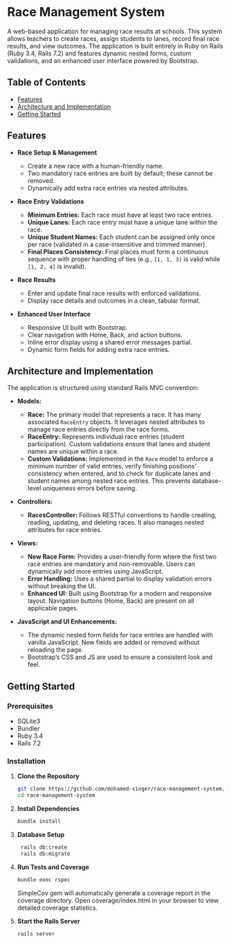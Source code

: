 # Race Management System

A web-based application for managing race results at schools. This system allows teachers to create races, assign students to lanes, record final race results, and view outcomes. The application is built entirely in Ruby on Rails (Ruby 3.4, Rails 7.2) and features dynamic nested forms, custom validations, and an enhanced user interface powered by Bootstrap.

## Table of Contents

- [Features](#features)
- [Architecture and Implementation](#architecture-and-implementation)
- [Getting Started](#getting-started)

## Features

- **Race Setup & Management**
  - Create a new race with a human-friendly name.
  - Two mandatory race entries are built by default; these cannot be removed.
  - Dynamically add extra race entries via nested attributes.
  
- **Race Entry Validations**
  - **Minimum Entries:** Each race must have at least two race entries.
  - **Unique Lanes:** Each race entry must have a unique lane within the race.
  - **Unique Student Names:** Each student can be assigned only once per race (validated in a case-insensitive and trimmed manner).
  - **Final Places Consistency:** Final places must form a continuous sequence with proper handling of ties (e.g., `[1, 1, 3]` is valid while `[1, 2, 4]` is invalid).

- **Race Results**
  - Enter and update final race results with enforced validations.
  - Display race details and outcomes in a clean, tabular format.

- **Enhanced User Interface**
  - Responsive UI built with Bootstrap.
  - Clear navigation with Home, Back, and action buttons.
  - Inline error display using a shared error messages partial.
  - Dynamic form fields for adding extra race entries.

## Architecture and Implementation

The application is structured using standard Rails MVC convention:

- **Models:**
  - **Race:** The primary model that represents a race. It has many associated `RaceEntry` objects. It leverages nested attributes to manage race entries directly from the race forms.
  - **RaceEntry:** Represents individual race entries (student participation). Custom validations ensure that lanes and student names are unique within a race.
  - **Custom Validations:** Implemented in the `Race` model to enforce a minimum number of valid entries, verify finishing positions' consistency when entered, and to check for duplicate lanes and student names among nested race entries. This prevents database-level uniqueness errors before saving.
  
- **Controllers:**
  - **RacesController:** Follows RESTful conventions to handle creating, reading, updating, and deleting races. It also manages nested attributes for race entries.
  
- **Views:**
  - **New Race Form:** Provides a user-friendly form where the first two race entries are mandatory and non-removable. Users can dynamically add more entries using JavaScript.
  - **Error Handling:** Uses a shared partial to display validation errors without breaking the UI.
  - **Enhanced UI:** Built using Bootstrap for a modern and responsive layout. Navigation buttons (Home, Back) are present on all applicable pages.
  
- **JavaScript and UI Enhancements:**
  - The dynamic nested form fields for race entries are handled with vanilla JavaScript. New fields are added or removed without reloading the page.
  - Bootstrap’s CSS and JS are used to ensure a consistent look and feel.

## Getting Started

### Prerequisites

- SQLite3
- Bundler
- Ruby 3.4
- Rails 7.2

### Installation

1. **Clone the Repository**
   ```bash
   git clone https://github.com/mohamed-singer/race-management-system.git
   cd race-management-system
   ```
2. **Install Dependencies**
   ```bash
   bundle install
   ```
3. **Database Setup**
   ```bash
    rails db:create
    rails db:migrate
    ```
4. **Run Tests and Coverage**
   ```bash
   bundle exec rspec
   ```
   SimpleCov gem will automatically generate a coverage report in the coverage directory. Open coverage/index.html in your browser to view detailed coverage statistics.

5. **Start the Rails Server**
   ```bash
   rails server
   ```
